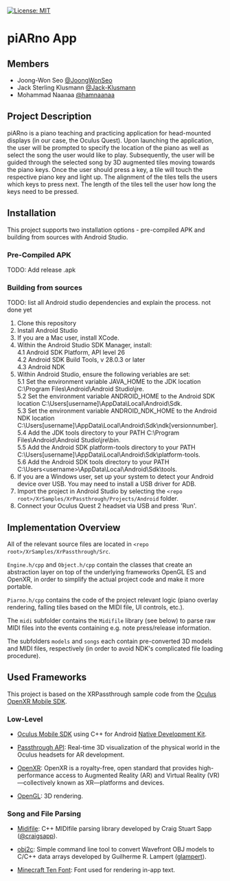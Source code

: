 [![License: MIT](https://img.shields.io/badge/License-MIT-yellow.svg)](https://opensource.org/licenses/MIT)

# piARno App

## Members
- Joong-Won Seo [@JoongWonSeo](https://github.com/JoongWonSeo)
- Jack Sterling Klusmann [@Jack-Klusmann](https://github.com/Jack-Klusmann)
- Mohammad Naanaa [@hamnaanaa](https://github.com/hamnaanaa)

## Project Description
piARno is a piano teaching and practicing application for head-mounted displays (in our case, the Oculus Quest).
Upon launching the application, the user will be prompted to specify the location of the piano as well as select the song the user would like to play. 
Subsequently, the user will be guided through the selected song by 3D augmented tiles moving towards the piano keys.
Once the user should press a key, a tile will touch the respective piano key and light up. The alignment of the tiles tells the users which keys to press next. The length of the tiles tell the user how long the keys need to be pressed.

## Installation

This project supports two installation options - pre-compiled APK and building from sources with Android Studio.

### Pre-Compiled APK

TODO: Add release .apk

### Building from sources

TODO: list all Android studio dependencies and explain the process. not done yet

1. Clone this repository  
2. Install Android Studio  
3. If you are a Mac user, install XCode.  
4. Within the Android Studio SDK Manager, install:  
  4.1 Android SDK Platform, API level 26  
  4.2 Android SDK Build Tools, v 28.0.3 or later  
  4.3 Android NDK  
5. Within Android Studio, ensure the following veriables are set:   
  5.1 Set the environment variable JAVA_HOME to the JDK location C:\Program Files\Android\Android Studio\jre.  
  5.2 Set the environment variable ANDROID_HOME to the Android SDK location C:\Users\[username]\AppData\Local\Android\Sdk.  
  5.3 Set the environment variable ANDROID_NDK_HOME to the Android NDK location C:\Users\[username]\AppData\Local\Android\Sdk\ndk\[versionnumber].  
  5.4 Add the JDK tools directory to your PATH C:\Program Files\Android\Android Studio\jre\bin.  
  5.5 Add the Android SDK platform-tools directory to your PATH C:\Users\[username]\AppData\Local\Android\Sdk\platform-tools.  
  5.6 Add the Android SDK tools directory to your PATH C:\Users\<username>\AppData\Local\Android\Sdk\tools.  
6. If you are a Windows user, set up your system to detect your Android device over USB. You may need to install a USB driver for ADB.  
7. Import the project in Android Studio by selecting the `<repo root>/XrSamples/XrPassthrough/Projects/Android` folder.
8. Connect your Oculus Quest 2 headset via USB and press 'Run'.

## Implementation Overview

All of the relevant source files are located in `<repo root>/XrSamples/XrPassthrough/Src`.

`Engine.h/cpp` and `Object.h/cpp` contain the classes that create an abstraction layer on top of the underlying frameworks OpenGL ES and OpenXR, in order to simplify the actual project code and make it more portable.

`Piarno.h/cpp` contains the code of the project relevant logic (piano overlay rendering, falling tiles based on the MIDI file, UI controls, etc.).

The `midi` subfolder contains the `Midifile` library (see below) to parse raw MIDI files into the events containing e.g. note press/release information.

The subfolders `models` and `songs` each contain pre-converted 3D models and MIDI files, respectively (in order to avoid NDK's complicated file loading procedure).



## Used Frameworks

This project is based on the XRPassthrough sample code from the [Oculus OpenXR Mobile SDK](https://developer.oculus.com/downloads/package/oculus-openxr-mobile-sdk).

### Low-Level

- [Oculus Mobile SDK](https://developer.oculus.com/downloads/package/oculus-mobile-sdk/) using C++ for Android [Native Development Kit](https://developer.android.com/ndk).

- [Passthrough API](https://developer.oculus.com/documentation/unity/unity-passthrough/): Real-time 3D visualization of the physical world in the Oculus headsets for AR development.

- [OpenXR](https://www.khronos.org/openxr/): OpenXR is a royalty-free, open standard that provides high-performance access to Augmented Reality (AR) and Virtual Reality (VR)—collectively known as XR—platforms and devices.
  
- [OpenGL](https://www.opengl.org): 3D rendering.

### Song and File Parsing

- [Midifile](https://github.com/craigsapp/midifile): C++ MIDIfile parsing library developed by Craig Stuart Sapp ([@craigsapp](https://github.com/craigsapp/midifile)).

- [obj2c](https://github.com/glampert/obj2c): Simple command line tool to convert Wavefront OBJ models to C/C++ data arrays developed by Guilherme R. Lampert ([glampert](https://github.com/glampert)).

- [Minecraft Ten Font](https://www.fontspace.com/minecraft-ten-font-f40317): Font used for rendering in-app text.
